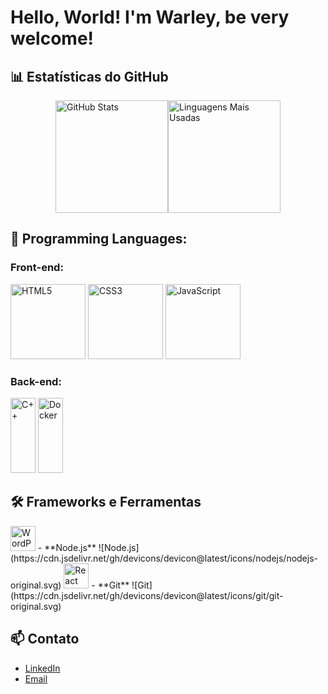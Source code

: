 # Hello, World! I'm Warley, be very welcome!

## 📊 Estatísticas do GitHub

<div style="display: flex; flex-direction: row; justify-content: center; align-items: center;">
  <img height="180em" src="https://github-readme-stats.vercel.app/api?username=warley004&show_icons=true&theme=radical" alt="GitHub Stats" />
  <img height="180em" src="https://github-readme-stats.vercel.app/api/top-langs/?username=warley004&layout=compact&theme=radical" alt="Linguagens Mais Usadas" />
</div>

## 🚀 Programming Languages:

### Front-end:

<div align="left">
<img src="https://cdn.jsdelivr.net/gh/devicons/devicon@latest/icons/html5/html5-original.svg" alt="HTML5" width="120" height="120">
<img src="https://cdn.jsdelivr.net/gh/devicons/devicon@latest/icons/css3/css3-original.svg" alt="CSS3" width="120" height="120" />
<img src="https://cdn.jsdelivr.net/gh/devicons/devicon@latest/icons/javascript/javascript-original.svg" alt="JavaScript" width="120" height="120" />
</div>

### Back-end:

<div align="left">
<img src="https://cdn.jsdelivr.net/gh/devicons/devicon@latest/icons/cplusplus/cplusplus-original.svg" alt="C++" width="40" height="120" />
<img src="https://cdn.jsdelivr.net/gh/devicons/devicon@latest/icons/docker/docker-original.svg" alt="Docker" width="40" height="120" />
</div>

## 🛠️ Frameworks e Ferramentas
<img src="https://cdn.jsdelivr.net/gh/devicons/devicon@latest/icons/wordpress/wordpress-original.svg" alt="WordPress" width="40" height="40" />
- **Node.js** ![Node.js](https://cdn.jsdelivr.net/gh/devicons/devicon@latest/icons/nodejs/nodejs-original.svg)
<img src="https://cdn.jsdelivr.net/gh/devicons/devicon@latest/icons/react/react-original.svg" alt="React" width="40" height="40" />
- **Git** ![Git](https://cdn.jsdelivr.net/gh/devicons/devicon@latest/icons/git/git-original.svg)


## 📫 Contato

- [LinkedIn](https://www.linkedin.com/in/seu-perfil/)
- [Email](mailto:seu-email@example.com)



